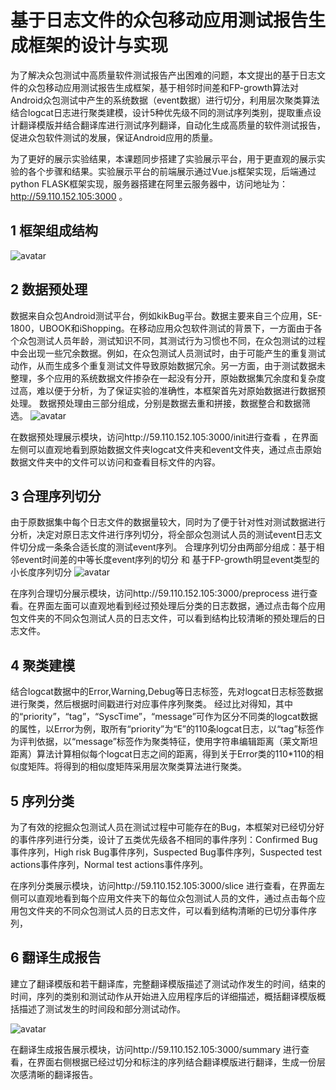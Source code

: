 # 基于日志文件的众包移动应用测试报告生成框架的设计与实现
为了解决众包测试中高质量软件测试报告产出困难的问题，本文提出的基于日志文件的众包移动应用测试报告生成框架，基于相邻时间差和FP-growth算法对Android众包测试中产生的系统数据（event数据）进行切分，利用层次聚类算法结合logcat日志进行聚类建模，设计5种优先级不同的测试序列类别，提取重点设计翻译模版并结合翻译库进行测试序列翻译，自动化生成高质量的软件测试报告，促进众包软件测试的发展，保证Android应用的质量。

为了更好的展示实验结果，本课题同步搭建了实验展示平台，用于更直观的展示实验的各个步骤和结果。实验展示平台的前端展示通过Vue.js框架实现，后端通过python FLASK框架实现，服务器搭建在阿里云服务器中，访问地址为：http://59.110.152.105:3000 。

## 1 框架组成结构
![avatar](http://59.110.152.105/S-CAT-thestruct.png)

## 2 数据预处理
数据来自众包Android测试平台，例如kikBug平台。数据主要来自三个应用，SE-1800，UBOOK和iShopping。在移动应用众包软件测试的背景下，一方面由于各个众包测试人员年龄，测试知识不同，其测试行为习惯也不同，在众包测试的过程中会出现一些冗余数据。例如，在众包测试人员测试时，由于可能产生的重复测试动作，从而生成多个重复测试文件导致原始数据冗余。另一方面，由于测试数据未整理，多个应用的系统数据文件掺杂在一起没有分开，原始数据集冗余度和复杂度过高，难以便于分析，为了保证实验的准确性，本框架首先对原始数据进行数据预处理。
数据预处理由三部分组成，分别是数据去重和拼接，数据整合和数据筛选。
![avatar](http://59.110.152.105/S-CAT-wash.png)

在数据预处理展示模块，访问http://59.110.152.105:3000/init进行查看 ，在界面左侧可以直观地看到原始数据文件夹logcat文件夹和event文件夹，通过点击原始数据文件夹中的文件可以访问和查看目标文件的内容。

## 3 合理序列切分
由于原数据集中每个日志文件的数据量较大，同时为了便于针对性对测试数据进行分析，决定对原日志文件进行序列切分，将全部众包测试人员的测试event日志文件切分成一条条合适长度的测试event序列。
合理序列切分由两部分组成：基于相邻event时间差的中等长度event序列的切分 和 基于FP-growth明显event类型的小长度序列切分
![avatar](http://59.110.152.105/S-CAT-slice.png)

在序列合理切分展示模块，访问http://59.110.152.105:3000/preprocess 进行查看。在界面左面可以直观地看到经过预处理后分类的日志数据，通过点击每个应用包文件夹的不同众包测试人员的日志文件，可以看到结构比较清晰的预处理后的日志文件。


## 4 聚类建模
结合logcat数据中的Error,Warning,Debug等日志标签，先对logcat日志标签数据进行聚类，然后根据时间戳进行对应事件序列聚类。
经过比对得知，其中的“priority”，“tag”，“SyscTime”，“message”可作为区分不同类的logcat数据的属性，以Error为例，取所有“priority”为“E”的110条logcat日志，以“tag”标签作为评判依据，以“message”标签作为聚类特征，使用字符串编辑距离（莱文斯坦距离）算法计算相似每个logcat日志之间的距离，得到关于Error类的110*110的相似度矩阵。将得到的相似度矩阵采用层次聚类算法进行聚类。

## 5 序列分类
为了有效的挖掘众包测试人员在测试过程中可能存在的Bug，本框架对已经切分好的事件序列进行分类，设计了五类优先级各不相同的事件序列：Confirmed Bug事件序列，High risk Bug事件序列，Suspected Bug事件序列，Suspected test actions事件序列，Normal test actions事件序列。

在序列分类展示模块，访问http://59.110.152.105:3000/slice 进行查看，在界面左侧可以直观地看到每个应用文件夹下的每位众包测试人员的文件，通过点击每个应用包文件夹的不同众包测试人员的日志文件，可以看到结构清晰的已切分事件序列，

## 6 翻译生成报告
建立了翻译模版和若干翻译库，完整翻译模版描述了测试动作发生的时间，结束的时间，序列的类别和测试动作从开始进入应用程序后的详细描述，概括翻译模版概括描述了测试发生的时间段和部分测试动作。

![avatar](http://59.110.152.105/S-CAT-generate.png)

在翻译生成报告展示模块，访问http://59.110.152.105:3000/summary 进行查看，在界面右侧根据已经过切分和标注的序列结合翻译模版进行翻译，生成一份层次感清晰的翻译报告。
